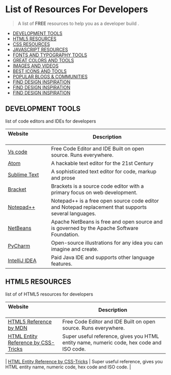 # List of  Resources For Developers 

> A  list of **FREE**  resources to help you as a developer build .

- [DEVELOPMENT TOOLS](#development-tools)
- [HTML5 RESOURCES](#html5resources)
- [CSS RESOURCES](#css)
- [JAVASCRIPT RESOURCES](#javascript)
- [FONTS AND TYPOGRAPHY TOOLS](#fonts-typography)
- [GREAT COLORS AND TOOLS](#color-tools)
- [IMAGES AND VIDEOS](#images-videos)
- [BEST ICONS AND TOOLS](#icons)
- [POPULAR BLOGS & COMMUNITIES](#communities)
- [FIND DESIGN INSPIRATION](#inspirations)
- [FIND DESIGN INSPIRATION](#inspirations)
- [FIND DESIGN INSPIRATION](#inspirations)

## DEVELOPMENT TOOLS
list of code editors and IDEs for developers

| Website&nbsp; &nbsp; &nbsp; &nbsp; &nbsp; &nbsp; &nbsp; &nbsp; &nbsp; &nbsp; &nbsp; &nbsp; &nbsp; &nbsp; | Description                                                        |
| -------------------------------------------------------------------------------------------------------- | ------------------------------------------------------------------ |
| [Vs code](https://code.visualstudio.com/)                                                                | Free Code Editor and IDE Built on open source. Runs everywhere.
| [Atom](https://atom.io/)                                                                                 | A hackable text editor for the 21st Century            |
| [Sublime Text](https://www.sublimetext.com/)                                                             | A sophisticated text editor for code, markup and prose                      |
| [Bracket](http://brackets.io/)                                                                           |Brackets is a source code editor with a primary focus on web development.   |
| [Notepad++](https://notepad-plus-plus.org/)                                                              | Notepad++ is a free open source code editor and Notepad replacement that supports several languages.     |
| [NetBeans](https://netbeans.org/)                                                                        | Apache NetBeans is free and open source and is governed by the Apache Software Foundation.                          |
| [PyCharm](https://www.jetbrains.com/pycharm/)                                                            | Open-source illustrations for any idea you can imagine and create. |
| [IntelliJ IDEA](https://www.jetbrains.com/idea/)                                                         | Paid Java IDE and supports other language features.

## HTML5 RESOURCES
list of of HTML5 resources for developers

| Website&nbsp; &nbsp; &nbsp; &nbsp; &nbsp; &nbsp; &nbsp; &nbsp; &nbsp; &nbsp; &nbsp; &nbsp; &nbsp; &nbsp; | Description                                                        |
| -------------------------------------------------------------------------------------------------------- | ------------------------------------------------------------------ |
| [HTML5 Reference by MDN](https://developer.mozilla.org/en-US/docs/Web/HTML/Element)                                                                | Free Code Editor and IDE Built on open source. Runs everywhere.
| [HTML Entity Reference by CSS-Tricks](https://css-tricks.com/snippets/html/glyphs/)                                                                                 | Super useful reference, gives you HTML entity name, numeric code, hex code and ISO code.
   |
 [HTML Entity Reference by CSS-Tricks](https://atom.io/)                                                                                 | Super useful reference, gives you HTML entity name, numeric code, hex code and ISO code.
   |
